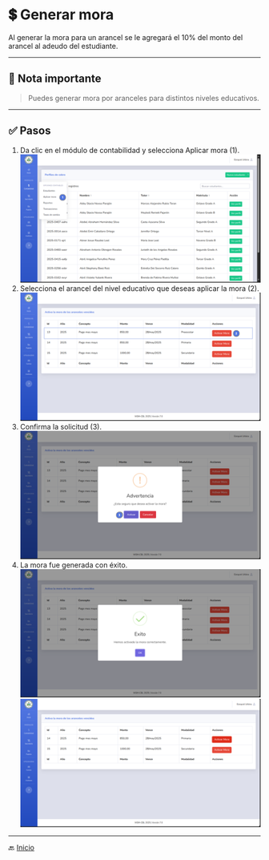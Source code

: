 # 💲 Generar mora

Al generar la mora para un arancel se le agregará el 10% del monto del arancel al adeudo del estudiante. 

---

## 📝 Nota importante

> Puedes generar mora por aranceles para distintos niveles educativos.
---

## ✅ Pasos

1. Da clic en el módulo de contabilidad y selecciona Aplicar mora (1).
   ![Ir al listado de estudiantes](../../assets/Mora/Mora1.png)
2. Selecciona el arancel del nivel educativo que deseas aplicar la mora (2).
   ![Ir al listado de estudiantes](../../assets/Mora/Mora2.png)
3. Confirma la solicitud (3).
   ![Ir al listado de estudiantes](../../assets/Mora/Mora3.png)
4. La mora fue generada con éxito.
   ![Ir al listado de estudiantes](../../assets/Mora/Mora4.png)
   ![Ir al listado de estudiantes](../../assets/Mora/Mora5.png)
---

🔙 [Inicio](../../Index.md)


